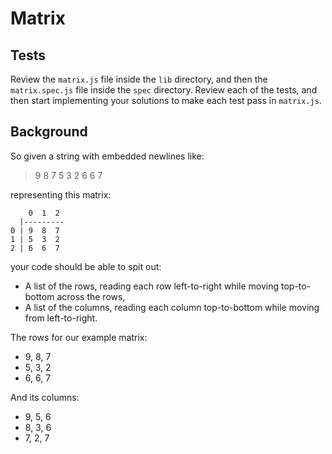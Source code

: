 

# Matrix

## Tests

Review the `matrix.js` file inside the `lib` directory, and then the `matrix.spec.js` file inside the `spec` directory. Review each of the tests, and then start implementing your solutions to make each test pass in `matrix.js`.

## Background

So given a string with embedded newlines like:

> 9 8 7
> 5 3 2
> 6 6 7

representing this matrix:

```
    0  1  2
  |---------
0 | 9  8  7
1 | 5  3  2
2 | 6  6  7
```

your code should be able to spit out:

- A list of the rows,
  reading each row left-to-right while moving top-to-bottom across the rows,
- A list of the columns,
  reading each column top-to-bottom while moving from left-to-right.

The rows for our example matrix:

- 9, 8, 7
- 5, 3, 2
- 6, 6, 7

And its columns:

- 9, 5, 6
- 8, 3, 6
- 7, 2, 7
